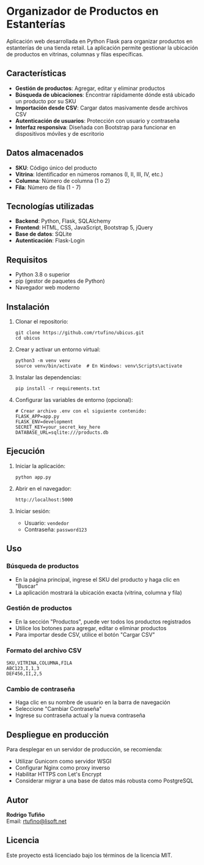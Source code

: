 # Organizador de Productos en Estanterías

Aplicación web desarrollada en Python Flask para organizar productos en estanterías de una tienda retail. La aplicación permite gestionar la ubicación de productos en vitrinas, columnas y filas específicas.

## Características

- **Gestión de productos**: Agregar, editar y eliminar productos
- **Búsqueda de ubicaciones**: Encontrar rápidamente dónde está ubicado un producto por su SKU
- **Importación desde CSV**: Cargar datos masivamente desde archivos CSV
- **Autenticación de usuarios**: Protección con usuario y contraseña
- **Interfaz responsiva**: Diseñada con Bootstrap para funcionar en dispositivos móviles y de escritorio

## Datos almacenados

- **SKU**: Código único del producto
- **Vitrina**: Identificador en números romanos (I, II, III, IV, etc.)
- **Columna**: Número de columna (1 o 2)
- **Fila**: Número de fila (1 - 7)

## Tecnologías utilizadas

- **Backend**: Python, Flask, SQLAlchemy
- **Frontend**: HTML, CSS, JavaScript, Bootstrap 5, jQuery
- **Base de datos**: SQLite
- **Autenticación**: Flask-Login

## Requisitos

- Python 3.8 o superior
- pip (gestor de paquetes de Python)
- Navegador web moderno

## Instalación

1. Clonar el repositorio:
   ```
   git clone https://github.com/rtufino/ubicus.git
   cd ubicus
   ```

2. Crear y activar un entorno virtual:
   ```
   python3 -m venv venv
   source venv/bin/activate  # En Windows: venv\Scripts\activate
   ```

3. Instalar las dependencias:
   ```
   pip install -r requirements.txt
   ```

4. Configurar las variables de entorno (opcional):
   ```
   # Crear archivo .env con el siguiente contenido:
   FLASK_APP=app.py
   FLASK_ENV=development
   SECRET_KEY=your_secret_key_here
   DATABASE_URL=sqlite:///products.db
   ```

## Ejecución

1. Iniciar la aplicación:
   ```
   python app.py
   ```

2. Abrir en el navegador:
   ```
   http://localhost:5000
   ```

3. Iniciar sesión:
   - Usuario: `vendedor`
   - Contraseña: `password123`

## Uso

### Búsqueda de productos
- En la página principal, ingrese el SKU del producto y haga clic en "Buscar"
- La aplicación mostrará la ubicación exacta (vitrina, columna y fila)

### Gestión de productos
- En la sección "Productos", puede ver todos los productos registrados
- Utilice los botones para agregar, editar o eliminar productos
- Para importar desde CSV, utilice el botón "Cargar CSV"

### Formato del archivo CSV
```
SKU,VITRINA,COLUMNA,FILA
ABC123,I,1,3
DEF456,II,2,5
```

### Cambio de contraseña
- Haga clic en su nombre de usuario en la barra de navegación
- Seleccione "Cambiar Contraseña"
- Ingrese su contraseña actual y la nueva contraseña

## Despliegue en producción

Para desplegar en un servidor de producción, se recomienda:
- Utilizar Gunicorn como servidor WSGI
- Configurar Nginx como proxy inverso
- Habilitar HTTPS con Let's Encrypt
- Considerar migrar a una base de datos más robusta como PostgreSQL

## Autor

**Rodrigo Tufiño**  
Email: rtufino@lisoft.net

## Licencia

Este proyecto está licenciado bajo los términos de la licencia MIT.
